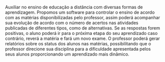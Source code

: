 Auxiliar no ensino de educação a distância com diversas formas de aprendizagem. Propomos um software para controlar o ensino de acordo com as matérias disponibilizadas pelo professor, assim poderá acompanhar sua evolução de acordo com o número de acertos nas atividades publicadas de diferentes tipos, como de alternativas. Se as respostas forem positivas, o aluno poderá ir para o próxima etapa do seu aprendizado caso contrário, reverá a matéria e fará um novo exame. O professor poderá gerar relatórios sobre os status dos alunos nas matérias, possibilitando que o professor direcione sua disciplina para a dificuldade apresentada pelos seus alunos proporcionando um aprendizado mais dinâmico.